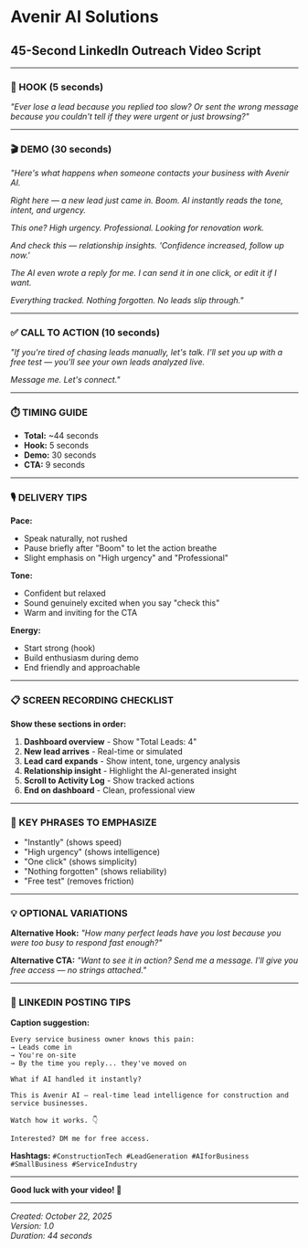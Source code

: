 # Avenir AI Solutions
## 45-Second LinkedIn Outreach Video Script

---

### **🎯 HOOK (5 seconds)**

*"Ever lose a lead because you replied too slow? Or sent the wrong message because you couldn't tell if they were urgent or just browsing?"*

---

### **🎬 DEMO (30 seconds)**

*"Here's what happens when someone contacts your business with Avenir AI.*

*Right here — a new lead just came in. Boom. AI instantly reads the tone, intent, and urgency.*

*This one? High urgency. Professional. Looking for renovation work.*

*And check this — relationship insights. 'Confidence increased, follow up now.'*

*The AI even wrote a reply for me. I can send it in one click, or edit it if I want.*

*Everything tracked. Nothing forgotten. No leads slip through."*

---

### **✅ CALL TO ACTION (10 seconds)**

*"If you're tired of chasing leads manually, let's talk. I'll set you up with a free test — you'll see your own leads analyzed live.*

*Message me. Let's connect."*

---

### **⏱️ TIMING GUIDE**

- **Total:** ~44 seconds
- **Hook:** 5 seconds
- **Demo:** 30 seconds
- **CTA:** 9 seconds

---

### **🎙️ DELIVERY TIPS**

**Pace:**
- Speak naturally, not rushed
- Pause briefly after "Boom" to let the action breathe
- Slight emphasis on "High urgency" and "Professional"

**Tone:**
- Confident but relaxed
- Sound genuinely excited when you say "check this"
- Warm and inviting for the CTA

**Energy:**
- Start strong (hook)
- Build enthusiasm during demo
- End friendly and approachable

---

### **📋 SCREEN RECORDING CHECKLIST**

**Show these sections in order:**

1. **Dashboard overview** - Show "Total Leads: 4"
2. **New lead arrives** - Real-time or simulated
3. **Lead card expands** - Show intent, tone, urgency analysis
4. **Relationship insight** - Highlight the AI-generated insight
5. **Scroll to Activity Log** - Show tracked actions
6. **End on dashboard** - Clean, professional view

---

### **🎯 KEY PHRASES TO EMPHASIZE**

- "Instantly" (shows speed)
- "High urgency" (shows intelligence)
- "One click" (shows simplicity)
- "Nothing forgotten" (shows reliability)
- "Free test" (removes friction)

---

### **💡 OPTIONAL VARIATIONS**

**Alternative Hook:**
*"How many perfect leads have you lost because you were too busy to respond fast enough?"*

**Alternative CTA:**
*"Want to see it in action? Send me a message. I'll give you free access — no strings attached."*

---

### **📱 LINKEDIN POSTING TIPS**

**Caption suggestion:**
```
Every service business owner knows this pain:
→ Leads come in
→ You're on-site
→ By the time you reply... they've moved on

What if AI handled it instantly?

This is Avenir AI — real-time lead intelligence for construction and service businesses.

Watch how it works. 👇

Interested? DM me for free access.
```

**Hashtags:**
`#ConstructionTech #LeadGeneration #AIforBusiness #SmallBusiness #ServiceIndustry`

---

**Good luck with your video! 🎥**

---

*Created: October 22, 2025*  
*Version: 1.0*  
*Duration: 44 seconds*

